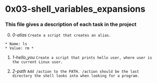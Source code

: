 # **0x03-shell_variables_expansions**

### **This file gives a description of each task in the project**

0. *0-alias*
`Create a script that creates an alias.`
~~~~
* Name: ls
* Value: rm *
~~~~

1. *1-hello_you*
`Create a script that prints hello user, where user is the current Linux user.`

2. *2-path*
`Add /action to the PATH. /action should be the last directory the shell looks into when looking for a program.`


